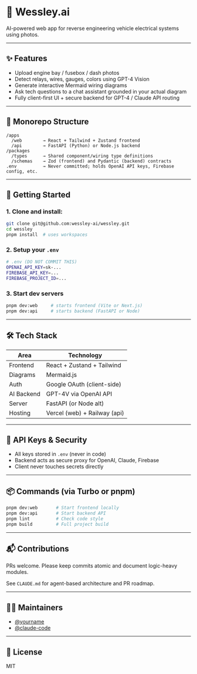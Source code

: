 # 🧰 Wessley.ai

AI-powered web app for reverse engineering vehicle electrical systems using photos.

---

## ✨ Features

* Upload engine bay / fusebox / dash photos
* Detect relays, wires, gauges, colors using GPT-4 Vision
* Generate interactive Mermaid wiring diagrams
* Ask tech questions to a chat assistant grounded in your actual diagram
* Fully client-first UI + secure backend for GPT-4 / Claude API routing

---

## 🧱 Monorepo Structure

```
/apps
  /web        → React + Tailwind + Zustand frontend
  /api        → FastAPI (Python) or Node.js backend
/packages
  /types      → Shared component/wiring type definitions
  /schemas    → Zod (frontend) and Pydantic (backend) contracts
.env          → Never committed; holds OpenAI API keys, Firebase config, etc.
```

---

## 🚀 Getting Started

### 1. Clone and install:

```bash
git clone git@github.com:wessley-ai/wessley.git
cd wessley
pnpm install  # uses workspaces
```

### 2. Setup your `.env`

```bash
# .env (DO NOT COMMIT THIS)
OPENAI_API_KEY=sk-...
FIREBASE_API_KEY=...
FIREBASE_PROJECT_ID=...
```

### 3. Start dev servers

```bash
pnpm dev:web     # starts frontend (Vite or Next.js)
pnpm dev:api     # starts backend (FastAPI or Node)
```

---

## 🛠 Tech Stack

| Area       | Technology                   |
| ---------- | ---------------------------- |
| Frontend   | React + Zustand + Tailwind   |
| Diagrams   | Mermaid.js                   |
| Auth       | Google OAuth (client-side)   |
| AI Backend | GPT-4V via OpenAI API        |
| Server     | FastAPI (or Node alt)        |
| Hosting    | Vercel (web) + Railway (api) |

---

## 🔐 API Keys & Security

* All keys stored in `.env` (never in code)
* Backend acts as secure proxy for OpenAI, Claude, Firebase
* Client never touches secrets directly

---

## 📦 Commands (via Turbo or pnpm)

```bash
pnpm dev:web       # Start frontend locally
pnpm dev:api       # Start backend API
pnpm lint          # Check code style
pnpm build         # Full project build
```

---

## 📬 Contributions

PRs welcome. Please keep commits atomic and document logic-heavy modules.

See `CLAUDE.md` for agent-based architecture and PR roadmap.

---

## 🧑‍🔧 Maintainers

* [@yourname](https://github.com/yourname)
* [@claude-code](https://claude.ai)

---

## 📄 License

MIT
